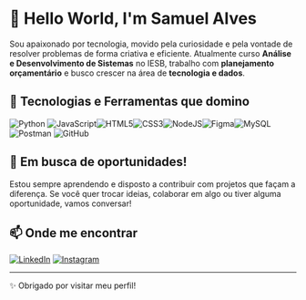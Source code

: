 # 👋 Hello World, I'm Samuel Alves

Sou apaixonado por tecnologia, movido pela curiosidade e pela vontade de resolver problemas de forma criativa e eficiente. Atualmente curso **Análise e Desenvolvimento de Sistemas** no IESB, trabalho com **planejamento orçamentário** e busco crescer na área de **tecnologia e dados**.

## 🚀 Tecnologias e Ferramentas que domino

![Python](https://img.shields.io/badge/python-3670A0?style=for-the-badge&logo=python&logoColor=ffdd54)  ![JavaScript](https://img.shields.io/badge/javascript-%23323330.svg?style=for-the-badge&logo=javascript&logoColor=%23F7DF1E)![HTML5](https://img.shields.io/badge/html5-%23E34F26.svg?style=for-the-badge&logo=html5&logoColor=white)![CSS3](https://img.shields.io/badge/css3-%231572B6.svg?style=for-the-badge&logo=css3&logoColor=white)![NodeJS](https://img.shields.io/badge/node.js-6DA55F?style=for-the-badge&logo=node.js&logoColor=white)![Figma](https://img.shields.io/badge/figma-%23F24E1E.svg?style=for-the-badge&logo=figma&logoColor=white)![MySQL](https://img.shields.io/badge/mysql-4479A1.svg?style=for-the-badge&logo=mysql&logoColor=white)  ![Postman](https://img.shields.io/badge/Postman-FF6C37?style=for-the-badge&logo=postman&logoColor=white) ![GitHub](https://img.shields.io/badge/github-%23121011.svg?style=for-the-badge&logo=github&logoColor=white)

## 💼 Em busca de oportunidades!

Estou sempre aprendendo e disposto a contribuir com projetos que façam a diferença. Se você quer trocar ideias, colaborar em algo ou tiver alguma oportunidade, vamos conversar!

## 📫 Onde me encontrar

[![LinkedIn](https://img.shields.io/badge/LinkedIn-blue?style=for-the-badge&logo=linkedin)]([https://www.linkedin.com/in/seu-usuario](https://www.linkedin.com/in/samuel-lima-alves-b16628268/))
[![Instagram](https://img.shields.io/badge/Instagram-E4405F?style=for-the-badge&logo=instagram&logoColor=white)](https://www.instagram.com/_samuhalves?igsh=bzc2dmw0bTJ2MHhw)

---

✨ Obrigado por visitar meu perfil!
